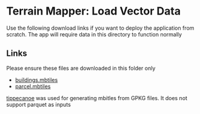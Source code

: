 # Terrain Mapper: Load Vector Data

Use the following download links if you want to deploy the application from scratch. The app will require data in this directory to function normally

## Links

Please ensure these files are downloaded in this folder only

- [buildings.mbtiles](https://gisterraindata.s3.eu-central-1.amazonaws.com/vector/buildings.mbtiles)
- [parcel.mbtiles](https://gisterraindata.s3.eu-central-1.amazonaws.com/vector/parcel_intersecting_grid.mbtiles)

[tippecanoe](https://github.com/mapbox/tippecanoe) was used for generating mbitles from GPKG files. It does not support parquet as inputs